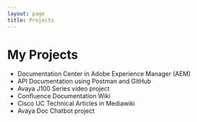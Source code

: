 ```yaml
---
layout: page
title: Projects
---
```


# My Projects

* Documentation Center in Adobe Experience Manager (AEM)
* API Documentation using Postman and GitHub
* Avaya J100 Series video project
* Confluence Documentation Wiki
* Cisco UC Technical Articles in Mediawiki
* Avaya Doc Chatbot project
